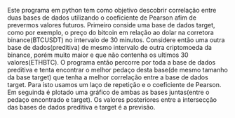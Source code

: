 Este programa em python tem como objetivo descobrir correlação entre duas bases de dados utilizando o coeficiente de Pearson afim de prevermos valores futuros. Primeiro conside uma base de dados target, como por exemplo, o preço do bitcoin em relação ao dolar na corretora binance(BTCUSDT) no intervalo de 30 minutos. Considere então uma outra base de dados(preditiva) de mesmo intervalo de outra criptomoeda da binance, porém muito maior e que não contenha os ultimos 30 valores(ETHBTC). O programa então percorre por toda a base de dados preditiva e tenta encontrar o melhor pedaço desta base(de mesmo tamanho da base target) que tenha a melhor correlação entre a base de dados target. Para isto usamos um laço de repetição e o coeficiente de Pearson. Em seguinda é plotado uma gráfico de ambas as bases juntas(entre o pedaço encontrado e target). Os valores posteriores entre a intersecção das bases de dados preditiva e target é a previsão.
